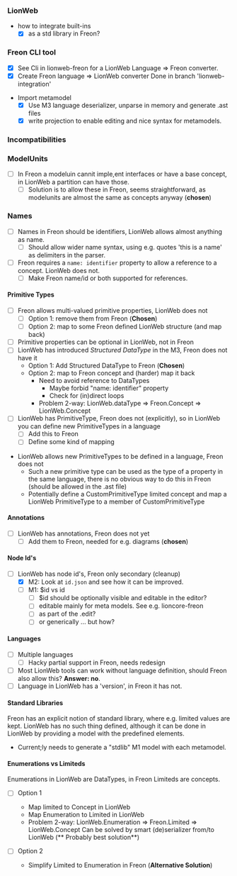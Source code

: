 ### LionWeb

- how to integrate built-ins
    - [x] as a std library in Freon?

### Freon CLI tool
- [x] See Cli in lionweb-freon for a LionWeb Language => Freon converter.
- [x] Create Freon language => LionWeb converter
      Done in branch 'lionweb-integration'

- Import metamodel 
  - [x] Use M3 language deserializer, unparse in memory and generate .ast files
  - [x] write projection to enable editing and nice syntax for metamodels.

### Incompatibilities

### ModelUnits

- [ ] In Freon a modeluin cannit imple,ent interfaces or have a base concept, in LionWeb a partition can have those.
  - [ ] Solution is to allow these in Freon, seems straightforward, as modelunits are almost the same as concepts anyway (**chosen**)

### Names
- [ ] Names in Freon should be identifiers, LionWeb allows almost anything as name.
  - [ ] Should allow wider name syntax, using e.g. quotes 'this is a name' as delimiters in the parser.
- [ ] Freon requires a `name: identifier` property to allow a reference to a concept. LionWeb does not.
  - [ ] Make Freon name/id or both supported for references.

#### Primitive Types
- [ ] Freon allows multi-valued primitive properties, LionWeb does not
  - [ ] Option 1: remove them from Freon (**Chosen**)
  - [ ] Option 2: map to some Freon defined LionWeb structure (and map back)
- [ ] Primitive properties can be optional in LionWeb, not in Freon
- [ ] LionWeb has introduced _Structured DataType_ in the M3, 
      Freon does not have it
    - Option 1: Add Structured DataType to Freon (**Chosen**)
    - Option 2: map to Freon concept and (harder) map it back
      - Need to avoid reference to DataTypes
        - Maybe forbid "name: identifier" property
        - Check for (in)direct loops 
      - Problem 2-way: LionWeb.dataType => Freon.Concept => LionWeb.Concept
- [ ] LionWeb has PrimitiveType, Freon does not (explicitly),
      so in LionWeb you can define new PrimitiveTypes in a language
    - [ ] Add this to Freon
    - [ ] Define some kind of mapping
- LionWeb allows new PrimitiveTypes to be defined in a language, Freon does not
    - Such a new primitive type can be used as the type of a property in the same language,
      there is no obvious way to do this in Freon (should be allowed in the .ast file)
    - Potentially define a CustomPrimitiveType limited concept and map a LionWeb PrimitiveType
      to a member of CustomPrimitiveType

#### Annotations
- [ ] LionWeb has annotations, Freon does not yet 
    - [ ] Add them to Freon, needed for e.g. diagrams (**chosen**)

#### Node Id's
- [ ] LionWeb has node id's, Freon only secondary (cleanup)
  - [x] M2: Look at `id.json` and see how it can be improved.
  - [ ] M1: $id vs id
    - [ ] $id should be optionally visible and editable in the editor?
    - [ ] editable mainly for meta models. See e.g. lioncore-freon
    - [ ] as part of the .edit?
    - [ ] or generically ... but how?

#### Languages
- [ ] Multiple languages
    - [ ] Hacky partial support in Freon, needs redesign
- [ ] Most LionWeb tools can work without language definition,
      should Freon also allow this? **Answer: no**.
- [ ] Language in LionWeb has a 'version', in Freon it has not.

#### Standard Libraries
Freon has an explicit notion of standard library, where e.g. limited values are kept.
LionWeb has no such thing defined, although it can be done in LionWeb by providing a model with the predefined elements.
- Current;ly needs to generate a "stdlib" M1 model with each metamodel.

#### Enumerations vs Limiteds
Enumerations in LionWeb are DataTypes, in Freon Limiteds are concepts.

- [ ] Option 1
   - Map limited to Concept in LionWeb
   - Map Enumeration to Limited in LionWeb
   - Problem 2-way: LionWeb.Enumeration => Freon.Limited => LionWeb.Concept
     Can be solved by smart (de)serializer from/to LionWeb
     (** Probably best solution**)

- [ ] Option 2
   - Simplify Limited to Enumeration in Freon (**Alternative Solution**)
